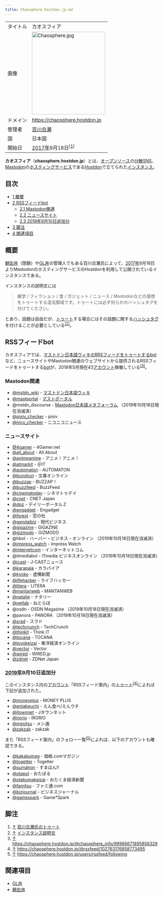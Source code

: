 ```yaml
---
title: Chaosphere.hostdon.jp.md
---
```

<div>

|          |                                                                                                                                                                                                                                                                                                            |
|----------|------------------------------------------------------------------------------------------------------------------------------------------------------------------------------------------------------------------------------------------------------------------------------------------------------------|
| タイトル | カオスフィア                                                                                                                                                                                                                                                                                               |
| 画像     | [<img src="/images/thumb/9/90/Chaosphere.jpg/240px-Chaosphere.jpg" srcset="/images/thumb/9/90/Chaosphere.jpg/360px-Chaosphere.jpg 1.5x, /images/thumb/9/90/Chaosphere.jpg/480px-Chaosphere.jpg 2x" width="240" height="270" alt="Chaosphere.jpg" />](/%E3%83%95%E3%82%A1%E3%82%A4%E3%83%AB:Chaosphere.jpg) |
| ドメイン | <a href="https://chaosphere.hostdon.jp" rel="nofollow">https://chaosphere.hostdon.jp</a>                                                                                                                                                                                                                   |
| 管理者   | <a href="https://chaosphere.hostdon.jp/@centumix" rel="nofollow">百川合瀬</a>                                                                                                                                                                                                                              |
| 国       | 日本国                                                                                                                                                                                                                                                                                                     |
| 開始日   | [2017年](/2017%E5%B9%B4 "2017年")9月18日<sup>[\[1\]](#cite_note-1)</sup>                                                                                                                                                                                                                                   |

**カオスフィア**（**chaosphere.hostdon.jp**）とは、[オープンソース](/%E3%82%AA%E3%83%BC%E3%83%97%E3%83%B3%E3%82%BD%E3%83%BC%E3%82%B9 "オープンソース")の[分散SNS](/%E5%88%86%E6%95%A3SNS "分散SNS")、[Mastodon](/Mastodon "Mastodon")の[ホスティングサービス](/%E3%83%9B%E3%82%B9%E3%83%86%E3%82%A3%E3%83%B3%E3%82%B0%E3%82%B5%E3%83%BC%E3%83%93%E3%82%B9 "ホスティングサービス")である[Hostdon](/Hostdon "Hostdon")で立てられた[インスタンス](/%E3%82%A4%E3%83%B3%E3%82%B9%E3%82%BF%E3%83%B3%E3%82%B9 "インスタンス")。

<div>

<div lang="ja" dir="ltr">

## 目次

</div>

-   [1 概要](#.E6.A6.82.E8.A6.81)
-   [2 RSSフィードbot](#RSS.E3.83.95.E3.82.A3.E3.83.BC.E3.83.89bot)
    -   [2.1 Mastodon関連](#Mastodon.E9.96.A2.E9.80.A3)
    -   [2.2 ニュースサイト](#.E3.83.8B.E3.83.A5.E3.83.BC.E3.82.B9.E3.82.B5.E3.82.A4.E3.83.88)
    -   [2.3 2019年9月10日追加分](#2019.E5.B9.B49.E6.9C.8810.E6.97.A5.E8.BF.BD.E5.8A.A0.E5.88.86)
-   [3 脚注](#.E8.84.9A.E6.B3.A8)
-   [4 関連項目](#.E9.96.A2.E9.80.A3.E9.A0.85.E7.9B.AE)

</div>

## 概要

<a href="https://sabakan.hostdon.jp" rel="nofollow">鯖缶丼</a>（閉鎖）や<a href="https://gldon.hostdon.jp" rel="nofollow">GL丼</a>の管理人でもある百川合瀬氏によって、[2017年](/2017%E5%B9%B4 "2017年")9月18日よりMastodonのホスティングサービスのHostdonを利用して公開されているインスタンスである。

インスタンスの説明文には

> 雑学 / フィクション / 食 / ガジェット / ニュース / Mastodonなどの感想をトゥートする混沌領域です。トゥートには必ず何らかのハッシュタグを付けてください。

とあり、話題は自由だが、[トゥート](/%E3%83%88%E3%82%A5%E3%83%BC%E3%83%88 "トゥート")する場合にはその話題に関する[ハッシュタグ](/%E3%83%8F%E3%83%83%E3%82%B7%E3%83%A5%E3%82%BF%E3%82%B0 "ハッシュタグ")を付けることが必要としている<sup>[\[2\]](#cite_note-2)</sup>。

## RSSフィードbot

カオスフィアでは、<a href="https://chaosphere.hostdon.jp/@mstdn_wiki" rel="nofollow">マストドン日本語ウィキのRRSフィードをトゥートするbot</a>など、ニュースサイトやMastodon関連のウェブサイトから提供されるRSSフィードをトゥートする[bot](/Bot "Bot")が、2018年5月現在43[アカウント](/%E3%82%A2%E3%82%AB%E3%82%A6%E3%83%B3%E3%83%88 "アカウント")稼働している<sup>[\[3\]](#cite_note-3)</sup>。

### Mastodon関連

-   <a href="https://chaosphere.hostdon.jp/@mstdn_wiki" rel="nofollow">@mstdn_wiki</a> - [マストドン日本語ウィキ](/%E3%83%9E%E3%82%B9%E3%83%88%E3%83%89%E3%83%B3%E6%97%A5%E6%9C%AC%E8%AA%9E%E3%82%A6%E3%82%A3%E3%82%AD "マストドン日本語ウィキ")
-   <a href="https://chaosphere.hostdon.jp/@mastportal" rel="nofollow">@mastportal</a> - [マストポータル](/%E3%83%9E%E3%82%B9%E3%83%88%E3%83%9D%E3%83%BC%E3%82%BF%E3%83%AB "マストポータル")
-   @mstdn_discourse - [Mastodon日本語メタフォーラム](/Mastodon%E6%97%A5%E6%9C%AC%E8%AA%9E%E3%83%A1%E3%82%BF%E3%83%95%E3%82%A9%E3%83%BC%E3%83%A9%E3%83%A0 "Mastodon日本語メタフォーラム") （2019年10月18日現在消滅済）
-   <a href="https://chaosphere.hostdon.jp/@pixiv_checker" rel="nofollow">@pixiv_checker</a> - pixiv
-   <a href="https://chaosphere.hostdon.jp/@nico_checker" rel="nofollow">@nico_checker</a> - ニコニコニュース

### ニュースサイト

-   <a href="https://chaosphere.hostdon.jp/@4gamer" rel="nofollow">@4gamer</a> - 4Gamer.net
-   <a href="https://chaosphere.hostdon.jp/@all_about" rel="nofollow">@all_about</a> - All About
-   <a href="https://chaosphere.hostdon.jp/@animeanime" rel="nofollow">@animeanime</a> - アニメ！アニメ！
-   <a href="https://chaosphere.hostdon.jp/@atmarkit" rel="nofollow">@atmarkit</a> - ＠IT
-   <a href="https://chaosphere.hostdon.jp/@automaton" rel="nofollow">@automaton</a> - AUTOMATON
-   <a href="https://chaosphere.hostdon.jp/@bunshun" rel="nofollow">@bunshun</a> - 文春オンライン
-   <a href="https://chaosphere.hostdon.jp/@buzzap" rel="nofollow">@buzzap</a> - BUZZAP！
-   <a href="https://chaosphere.hostdon.jp/@buzzfeed" rel="nofollow">@buzzfeed</a> - BuzzFeed
-   <a href="https://chaosphere.hostdon.jp/@cinematoday" rel="nofollow">@cinematoday</a> - シネマトゥデイ
-   <a href="https://chaosphere.hostdon.jp/@cnet" rel="nofollow">@cnet</a> - CNET Japan
-   <a href="https://chaosphere.hostdon.jp/@dpz" rel="nofollow">@dpz</a> - デイリーポータルＺ
-   <a href="https://chaosphere.hostdon.jp/@engadget" rel="nofollow">@engadget</a> - Engadget
-   <a href="https://chaosphere.hostdon.jp/@forest" rel="nofollow">@forest</a> - 窓の杜
-   <a href="https://chaosphere.hostdon.jp/@gendaibiz" rel="nofollow">@gendaibiz</a> - 現代ビジネス
-   <a href="https://chaosphere.hostdon.jp/@gigazine" rel="nofollow">@gigazine</a> - GIGAZINE
-   <a href="https://chaosphere.hostdon.jp/@gizmodo" rel="nofollow">@gizmodo</a> - GIZMODO
-   @hbol - ハーバー・ビジネス・オンライン （2019年10月18日現在消滅済）
-   <a href="https://chaosphere.hostdon.jp/@impress_watch" rel="nofollow">@impress_watch</a> - Impress Watch
-   <a href="https://chaosphere.hostdon.jp/@internetcom" rel="nofollow">@internetcom</a> - インターネットコム
-   @itmediabol - ITmedia ビジネスオンライン （2019年10月18日現在消滅済）
-   <a href="https://chaosphere.hostdon.jp/@jcast" rel="nofollow">@jcast</a> - J-CASTニュース
-   <a href="https://chaosphere.hostdon.jp/@karapaia" rel="nofollow">@karapaia</a> - カラパイア
-   <a href="https://chaosphere.hostdon.jp/@kyoko" rel="nofollow">@kyoko</a> - 虚構新聞
-   <a href="https://chaosphere.hostdon.jp/@lifehacker" rel="nofollow">@lifehacker</a> - ライフハッカー
-   <a href="https://chaosphere.hostdon.jp/@litera" rel="nofollow">@litera</a> - LITERA
-   <a href="https://chaosphere.hostdon.jp/@mantanweb" rel="nofollow">@mantanweb</a> - MANTANWEB
-   <a href="https://chaosphere.hostdon.jp/@natalie" rel="nofollow">@natalie</a> - ナタリー
-   <a href="https://chaosphere.hostdon.jp/@netlab" rel="nofollow">@netlab</a> - ねとらぼ
-   @osdn - OSDN Magazine （2019年10月18日現在消滅済）
-   @panora - PANORA （2019年10月18日現在消滅済）
-   <a href="https://chaosphere.hostdon.jp/@srad" rel="nofollow">@srad</a> - スラド
-   <a href="https://chaosphere.hostdon.jp/@techcrunch" rel="nofollow">@techcrunch</a> - TechCrunch
-   <a href="https://chaosphere.hostdon.jp/@thinkit" rel="nofollow">@thinkit</a> - Think IT
-   <a href="https://chaosphere.hostdon.jp/@tocana" rel="nofollow">@tocana</a> - TOCANA
-   <a href="https://chaosphere.hostdon.jp/@toyokeizai" rel="nofollow">@toyokeizai</a> - 東洋経済オンライン
-   <a href="https://chaosphere.hostdon.jp/@vector" rel="nofollow">@vector</a> - Vector
-   <a href="https://chaosphere.hostdon.jp/@wired" rel="nofollow">@wired</a> - WIRED.jp
-   <a href="https://chaosphere.hostdon.jp/@zdnet" rel="nofollow">@zdnet</a> - ZDNet Japan

### [2019年](/2019%E5%B9%B4 "2019年")9月10日追加分

このインスタンス内の[アカウント](/%E3%82%A2%E3%82%AB%E3%82%A6%E3%83%B3%E3%83%88 "アカウント")「RSSフィード案内」の[トゥート](/%E3%83%88%E3%82%A5%E3%83%BC%E3%83%88 "トゥート")<sup>[\[4\]](#cite_note-4)</sup>によれば下記が追加された。

-   <a href="https://chaosphere.hostdon.jp/@moneyplus" rel="nofollow">@moneyplus</a> - MONEY PLUS
-   <a href="https://chaosphere.hostdon.jp/@entabeuchi" rel="nofollow">@entabeuchi</a> - えん食べ/えんウチ
-   <a href="https://chaosphere.hostdon.jp/@jtownnet" rel="nofollow">@jtownnet</a> - Jタウンネット
-   <a href="https://chaosphere.hostdon.jp/@irorio" rel="nofollow">@irorio</a> - IRORIO
-   <a href="https://chaosphere.hostdon.jp/@mesitsu" rel="nofollow">@mesitsu</a> - メシ通
-   <a href="https://chaosphere.hostdon.jp/@zakzak" rel="nofollow">@zakzak</a> - zakzak

また「RSSフィード案内」のフォロー一覧<sup>[\[5\]](#cite_note-5)</sup>によれば、以下のアカウントも確認できる。

-   <a href="https://chaosphere.hostdon.jp/@kakakumag" rel="nofollow">@kakakumag</a> - 価格.comマガジン
-   <a href="https://chaosphere.hostdon.jp/@togetter" rel="nofollow">@togetter</a> - Togetter
-   <a href="https://chaosphere.hostdon.jp/@sumahon" rel="nofollow">@sumahon</a> - すまほん!!
-   <a href="https://chaosphere.hostdon.jp/@otapol" rel="nofollow">@otapol</a> - おたぽる
-   <a href="https://chaosphere.hostdon.jp/@otakumakeizai" rel="nofollow">@otakumakeizai</a> - おたくま経済新聞
-   <a href="https://chaosphere.hostdon.jp/@famitsu" rel="nofollow">@famitsu</a> - ファミ通.com
-   <a href="https://chaosphere.hostdon.jp/@bizjournal" rel="nofollow">@bizjournal</a> - ビジネスジャーナル
-   <a href="https://chaosphere.hostdon.jp/@gamespark" rel="nofollow">@gamespark</a> - Game\*Spark

## 脚注

<div>

1.  [↑](#cite_ref-1) <a href="https://chaosphere.hostdon.jp/@centumix/2" rel="nofollow">百川合瀬氏のトゥート</a>
2.  [↑](#cite_ref-2) <a href="https://chaosphere.hostdon.jp/about/more" rel="nofollow">インスタンス説明文</a>
3.  [↑](#cite_ref-3) <a href="https://chaosphere.hostdon.jp/@chaosphere_info/99966671895856329" rel="nofollow">https://chaosphere.hostdon.jp/@chaosphere_info/99966671895856329</a>
4.  [↑](#cite_ref-4) <a href="https://chaosphere.hostdon.jp/@rssfeed/102763176858773495" rel="nofollow">https://chaosphere.hostdon.jp/@rssfeed/102763176858773495</a>
5.  [↑](#cite_ref-5) <a href="https://chaosphere.hostdon.jp/users/rssfeed/following" rel="nofollow">https://chaosphere.hostdon.jp/users/rssfeed/following</a>

</div>

## 関連項目

-   [GL丼](/Gldon.hostdon.jp "Gldon.hostdon.jp (存在しないページ)")
-   [鯖缶丼](/Sabakan.hostdon.jp "Sabakan.hostdon.jp (存在しないページ)")

</div>
